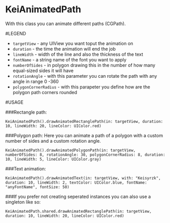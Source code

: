 # KeiAnimatedPath

With this class you can animate different paths (CGPath).

#LEGEND

- `targetView` - any UIView you want toput the animation on
- `duration` - the time the animation will end the job
- `lineWidth` - width of the line and also the thickness of the text
- `fontName` - a string name of the font you want to apply
- `numberOfSides` - in polygon drawing this in the number of how many equal-sized sides it will have
- `rotationAngle` - with this parameter you can rotate the path with any angle in range 0 -360
- `polygonCornerRadius` - with this parapeter you define how are the polygon path corners rounded

#USAGE

###Rectangle path:
```
KeiAnimatedPath().drawAnimatedRectanglePath(in: targetView, duration: 10, lineWidth: 20, lineColor: UIColor.red)
```

###Polygon path: 
Here you can animate a path of a polygon with a custom number of sides and a custom rotation angle. 
```
KeiAnimatedPath().drawAnimatedPolygonPath(in: targetView, numberOfSides: 8, rotationAngle: 30, polygonCornerRadius: 8, duration: 10, lineWidth: 5, lineColor: UIColor.gray)
```

###Text animation:
```
KeiAnimatedPath().drawAnimatedText(in: targetView, with: "Keisyrzk", duration: 10, lineWidth: 2, textColor: UIColor.blue, fontName: "anyFontName", fontSize: 50)
```


###If you prefer not creating seperated instances you can also use a singleton like so:
```
KeiAnimatedPath.shared.drawAnimatedRectanglePath(in: targetView, duration: 10, lineWidth: 20, lineColor: UIColor.red)
```
